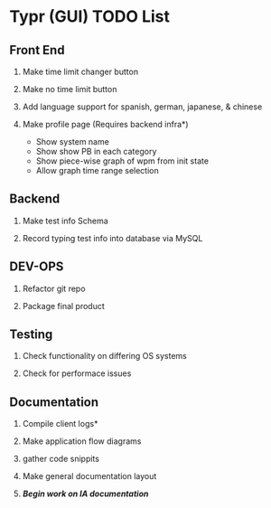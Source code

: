 # Typr (GUI) TODO List 


## Front End

1. Make time limit changer button

2. Make no time limit button

3. Add language support for spanish, german, japanese, & chinese

4. Make profile page (Requires backend infra*) 

    - Show system name
    - Show show PB in each category
    - Show piece-wise graph of wpm from init state
    - Allow graph time range selection


## Backend

1. Make test info Schema

2. Record typing test info into database via MySQL


## DEV-OPS

1. Refactor git repo

2. Package final product


## Testing

1. Check functionality on differing OS systems

2. Check for performace issues


## Documentation

1. Compile client logs*

2. Make application flow diagrams

3. gather code snippits

4. Make general documentation layout

5. ***Begin work on IA documentation***

